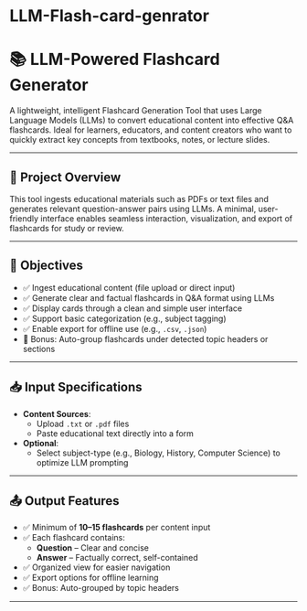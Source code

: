 # LLM-Flash-card-genrator
# 📚 LLM-Powered Flashcard Generator

A lightweight, intelligent Flashcard Generation Tool that uses Large Language Models (LLMs) to convert educational content into effective Q&A flashcards. Ideal for learners, educators, and content creators who want to quickly extract key concepts from textbooks, notes, or lecture slides.

---

## 🚀 Project Overview

This tool ingests educational materials such as PDFs or text files and generates relevant question-answer pairs using LLMs. A minimal, user-friendly interface enables seamless interaction, visualization, and export of flashcards for study or review.

---

## 🎯 Objectives

- ✅ Ingest educational content (file upload or direct input)
- ✅ Generate clear and factual flashcards in Q&A format using LLMs
- ✅ Display cards through a clean and simple user interface
- ✅ Support basic categorization (e.g., subject tagging)
- ✅ Enable export for offline use (e.g., `.csv`, `.json`)
- 🔄 Bonus: Auto-group flashcards under detected topic headers or sections

---

## 📥 Input Specifications

- **Content Sources**:
  - Upload `.txt` or `.pdf` files
  - Paste educational text directly into a form
- **Optional**:
  - Select subject-type (e.g., Biology, History, Computer Science) to optimize LLM prompting

---

## 📤 Output Features

- ✅ Minimum of **10–15 flashcards** per content input
- ✅ Each flashcard contains:
  - **Question** – Clear and concise
  - **Answer** – Factually correct, self-contained
- ✅ Organized view for easier navigation
- ✅ Export options for offline learning
- ✅ Bonus: Auto-grouped by topic headers

---
